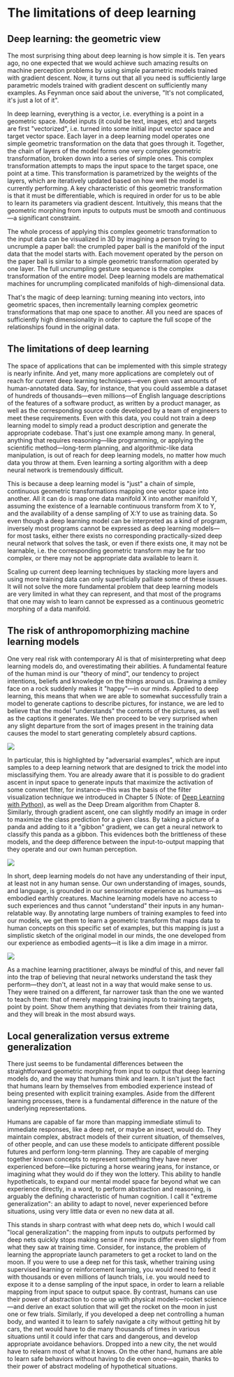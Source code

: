 # The limitations of deep learning

## Deep learning: the geometric view

The most surprising thing about deep learning is how simple it is. Ten years ago, no one expected that we would achieve such amazing results on machine perception problems by using simple parametric models trained with gradient descent. Now, it turns out that all you need is sufficiently large parametric models trained with gradient descent on sufficiently many examples. As Feynman once said about the universe, "It's not complicated, it's just a lot of it".

In deep learning, everything is a vector, i.e. everything is a point in a geometric space. Model inputs (it could be text, images, etc) and targets are first "vectorized", i.e. turned into some initial input vector space and target vector space. Each layer in a deep learning model operates one simple geometric transformation on the data that goes through it. Together, the chain of layers of the model forms one very complex geometric transformation, broken down into a series of simple ones. This complex transformation attempts to maps the input space to the target space, one point at a time. This transformation is parametrized by the weights of the layers, which are iteratively updated based on how well the model is currently performing. A key characteristic of this geometric transformation is that it must be differentiable, which is required in order for us to be able to learn its parameters via gradient descent. Intuitively, this means that the geometric morphing from inputs to outputs must be smooth and continuous—a significant constraint.

The whole process of applying this complex geometric transformation to the input data can be visualized in 3D by imagining a person trying to uncrumple a paper ball: the crumpled paper ball is the manifold of the input data that the model starts with. Each movement operated by the person on the paper ball is similar to a simple geometric transformation operated by one layer. The full uncrumpling gesture sequence is the complex transformation of the entire model. Deep learning models are mathematical machines for uncrumpling complicated manifolds of high-dimensional data.

That's the magic of deep learning: turning meaning into vectors, into geometric spaces, then incrementally learning complex geometric transformations that map one space to another. All you need are spaces of sufficiently high dimensionality in order to capture the full scope of the relationships found in the original data.


## The limitations of deep learning

The space of applications that can be implemented with this simple strategy is nearly infinite. And yet, many more applications are completely out of reach for current deep learning techniques—even given vast amounts of human-annotated data. Say, for instance, that you could assemble a dataset of hundreds of thousands—even millions—of English language descriptions of the features of a software product, as written by a product manager, as well as the corresponding source code developed by a team of engineers to meet these requirements. Even with this data, you could not train a deep learning model to simply read a product description and generate the appropriate codebase. That's just one example among many. In general, anything that requires reasoning—like programming, or applying the scientific method—long-term planning, and algorithmic-like data manipulation, is out of reach for deep learning models, no matter how much data you throw at them. Even learning a sorting algorithm with a deep neural network is tremendously difficult.

This is because a deep learning model is "just" a chain of simple, continuous geometric transformations mapping one vector space into another. All it can do is map one data manifold X into another manifold Y, assuming the existence of a learnable continuous transform from X to Y, and the availability of a dense sampling of X:Y to use as training data. So even though a deep learning model can be interpreted as a kind of program, inversely most programs cannot be expressed as deep learning models—for most tasks, either there exists no corresponding practically-sized deep neural network that solves the task, or even if there exists one, it may not be learnable, i.e. the corresponding geometric transform may be far too complex, or there may not be appropriate data available to learn it.

Scaling up current deep learning techniques by stacking more layers and using more training data can only superficially palliate some of these issues. It will not solve the more fundamental problem that deep learning models are very limited in what they can represent, and that most of the programs that one may wish to learn cannot be expressed as a continuous geometric morphing of a data manifold.

## The risk of anthropomorphizing machine learning models
One very real risk with contemporary AI is that of misinterpreting what deep learning models do, and overestimating their abilities. A fundamental feature of the human mind is our "theory of mind", our tendency to project intentions, beliefs and knowledge on the things around us. Drawing a smiley face on a rock suddenly makes it "happy"—in our minds. Applied to deep learning, this means that when we are able to somewhat successfully train a model to generate captions to describe pictures, for instance, we are led to believe that the model "understands" the contents of the pictures, as well as the captions it generates. We then proceed to be very surprised when any slight departure from the sort of images present in the training data causes the model to start generating completely absurd captions.

![](https://blog.keras.io/img/limitations-of-dl/caption_fail.png)

In particular, this is highlighted by "adversarial examples", which are input samples to a deep learning network that are designed to trick the model into misclassifying them. You are already aware that it is possible to do gradient ascent in input space to generate inputs that maximize the activation of some convnet filter, for instance—this was the basis of the filter visualization technique we introduced in Chapter 5 (Note: of [Deep Learning with Python](https://www.manning.com/books/deep-learning-with-python?a_aid=keras&a_bid=76564dff)), as well as the Deep Dream algorithm from Chapter 8. Similarly, through gradient ascent, one can slightly modify an image in order to maximize the class prediction for a given class. By taking a picture of a panda and adding to it a "gibbon" gradient, we can get a neural network to classify this panda as a gibbon. This evidences both the brittleness of these models, and the deep difference between the input-to-output mapping that they operate and our own human perception.

![](https://blog.keras.io/img/limitations-of-dl/adversarial_example.png)


In short, deep learning models do not have any understanding of their input, at least not in any human sense. Our own understanding of images, sounds, and language, is grounded in our sensorimotor experience as humans—as embodied earthly creatures. Machine learning models have no access to such experiences and thus cannot "understand" their inputs in any human-relatable way. By annotating large numbers of training examples to feed into our models, we get them to learn a geometric transform that maps data to human concepts on this specific set of examples, but this mapping is just a simplistic sketch of the original model in our minds, the one developed from our experience as embodied agents—it is like a dim image in a mirror.

![](https://blog.keras.io/img/limitations-of-dl/ml_model.png)

As a machine learning practitioner, always be mindful of this, and never fall into the trap of believing that neural networks understand the task they perform—they don't, at least not in a way that would make sense to us. They were trained on a different, far narrower task than the one we wanted to teach them: that of merely mapping training inputs to training targets, point by point. Show them anything that deviates from their training data, and they will break in the most absurd ways.

## Local generalization versus extreme generalization
There just seems to be fundamental differences between the straightforward geometric morphing from input to output that deep learning models do, and the way that humans think and learn. It isn't just the fact that humans learn by themselves from embodied experience instead of being presented with explicit training examples. Aside from the different learning processes, there is a fundamental difference in the nature of the underlying representations.

Humans are capable of far more than mapping immediate stimuli to immediate responses, like a deep net, or maybe an insect, would do. They maintain complex, abstract models of their current situation, of themselves, of other people, and can use these models to anticipate different possible futures and perform long-term planning. They are capable of merging together known concepts to represent something they have never experienced before—like picturing a horse wearing jeans, for instance, or imagining what they would do if they won the lottery. This ability to handle hypotheticals, to expand our mental model space far beyond what we can experience directly, in a word, to perform abstraction and reasoning, is arguably the defining characteristic of human cognition. I call it "extreme generalization": an ability to adapt to novel, never experienced before situations, using very little data or even no new data at all.

This stands in sharp contrast with what deep nets do, which I would call "local generalization": the mapping from inputs to outputs performed by deep nets quickly stops making sense if new inputs differ even slightly from what they saw at training time. Consider, for instance, the problem of learning the appropriate launch parameters to get a rocket to land on the moon. If you were to use a deep net for this task, whether training using supervised learning or reinforcement learning, you would need to feed it with thousands or even millions of launch trials, i.e. you would need to expose it to a dense sampling of the input space, in order to learn a reliable mapping from input space to output space. By contrast, humans can use their power of abstraction to come up with physical models—rocket science—and derive an exact solution that will get the rocket on the moon in just one or few trials. Similarly, if you developed a deep net controlling a human body, and wanted it to learn to safely navigate a city without getting hit by cars, the net would have to die many thousands of times in various situations until it could infer that cars and dangerous, and develop appropriate avoidance behaviors. Dropped into a new city, the net would have to relearn most of what it knows. On the other hand, humans are able to learn safe behaviors without having to die even once—again, thanks to their power of abstract modeling of hypothetical situations.